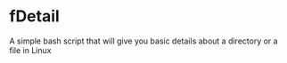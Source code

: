 # fDetail
A simple bash script that will give you basic details about a directory or a file in Linux
